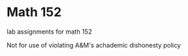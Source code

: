 # Math 152
lab assignments for math 152

Not for use of violating A&M's achademic dishonesty policy
